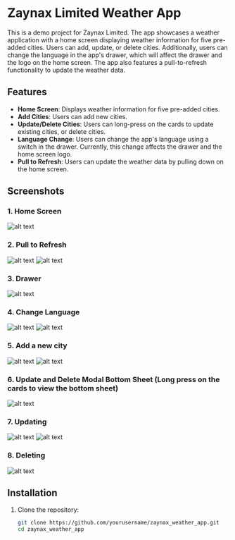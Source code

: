 # Zaynax Limited Weather App

This is a demo project for Zaynax Limited. The app showcases a weather application with a home screen displaying weather information for five pre-added cities. Users can add, update, or delete cities. Additionally, users can change the language in the app's drawer, which will affect the drawer and the logo on the home screen. The app also features a pull-to-refresh functionality to update the weather data.

## Features

- **Home Screen**: Displays weather information for five pre-added cities.
- **Add Cities**: Users can add new cities.
- **Update/Delete Cities**: Users can long-press on the cards to update existing cities, or delete cities.
- **Language Change**: Users can change the app's language using a switch in the drawer. Currently, this change affects the drawer and the home screen logo.
- **Pull to Refresh**: Users can update the weather data by pulling down on the home screen.

## Screenshots

### 1. Home Screen

![alt text](image.png)

### 2. Pull to Refresh

![alt text](image-1.png)
![alt text](image-2.png)

### 3. Drawer

![alt text](image-3.png)

### 4. Change Language

![alt text](image-4.png)
![alt text](image-5.png)

### 5. Add a new city

![alt text](image-10.png)
![alt text](image-11.png)

### 6. Update and Delete Modal Bottom Sheet (Long press on the cards to view the bottom sheet)

![alt text](image-6.png)

### 7. Updating

![alt text](image-7.png)
![alt text](image-8.png)

### 8. Deleting

![alt text](image-9.png)

## Installation

1. Clone the repository:
   ```bash
   git clone https://github.com/yourusername/zaynax_weather_app.git
   cd zaynax_weather_app
   ```
